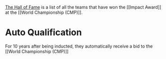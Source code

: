 [The Hall of Fame](https://www.thebluealliance.com/hall-of-fame) is a list of all the teams that have won the [[Impact Award]] at the [[World Championship (CMP)]].

# Auto Qualification

For 10 years after being inducted, they automatically receive a bid to the [[World Championship (CMP)]]